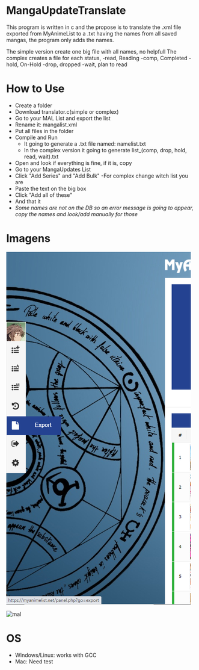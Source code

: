 # MangaUpdateTranslate

This program is written in c and the propose is to translate the .xml file exported from MyAnimeList to a .txt having the names from all saved mangas, the program only adds the names.

The simple version create one big file with all names, no helpfull
The complex creates a file for each status,
-read, Reading
-comp, Completed
-hold, On-Hold
-drop, dropped
-wait, plan to read


# How to Use

  - Create a folder
  - Download translator.c(simple or complex)
  - Go to your MAL List and export the list
  - Rename it: mangalist.xml
  - Put all files in the folder
  - Compile and Run
    - It going to generate a .txt file named: namelist.txt
    - In the complex version it going to generate list_(comp, drop, hold, read, wait).txt
  - Open and look if everything is fine, if it is, copy
  - Go to your MangaUpdates List
  - Click "Add Series" and "Add Bulk"
    -For complex change witch list you are
  - Paste the text on the big box
  - Click "Add all of these"
  - And that it
  - *Some names are not on the DB so an error message is going to appear, copy the names and look/add manually for those* 
 
# Imagens
  <!--

  <img src="readmefiles/malexport.png" width="250" height="500">         <img src="readmefiles/malselect.png" width="500" height="200">
  

 <img src="readmefiles/muadd.png" width="500" height="240">   |  <img src="readmefiles/muadd2.png" width="500" height="360">
:------------------------------------------------------------:|:-------------------------------------------------------------:
 <img src="readmefiles/muadd3.png" width="500" height="430">  |  ![](https://...Ocean.png)
 
-->
 
 <img src="readmefiles/malexport.png">
 
 ![mal](.assets/malselect.png)


# OS

  - Windows/Linux: works with GCC
  - Mac: Need test
